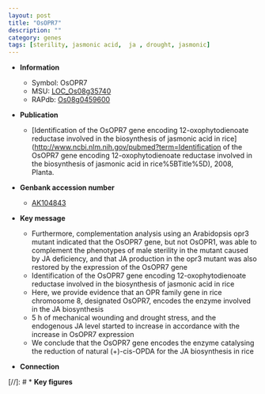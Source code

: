 ```yaml
---
layout: post
title: "OsOPR7"
description: ""
category: genes
tags: [sterility, jasmonic acid,  ja , drought, jasmonic]
---
```


* **Information**  
    + Symbol: OsOPR7  
    + MSU: [LOC_Os08g35740](http://rice.plantbiology.msu.edu/cgi-bin/ORF_infopage.cgi?orf=LOC_Os08g35740)  
    + RAPdb: [Os08g0459600](http://rapdb.dna.affrc.go.jp/viewer/gbrowse_details/irgsp1?name=Os08g0459600)  

* **Publication**  
    + [Identification of the OsOPR7 gene encoding 12-oxophytodienoate reductase involved in the biosynthesis of jasmonic acid in rice](http://www.ncbi.nlm.nih.gov/pubmed?term=Identification of the OsOPR7 gene encoding 12-oxophytodienoate reductase involved in the biosynthesis of jasmonic acid in rice%5BTitle%5D), 2008, Planta.

* **Genbank accession number**  
    + [AK104843](http://www.ncbi.nlm.nih.gov/nuccore/AK104843)

* **Key message**  
    + Furthermore, complementation analysis using an Arabidopsis opr3 mutant indicated that the OsOPR7 gene, but not OsOPR1, was able to complement the phenotypes of male sterility in the mutant caused by JA deficiency, and that JA production in the opr3 mutant was also restored by the expression of the OsOPR7 gene
    + Identification of the OsOPR7 gene encoding 12-oxophytodienoate reductase involved in the biosynthesis of jasmonic acid in rice
    + Here, we provide evidence that an OPR family gene in rice chromosome 8, designated OsOPR7, encodes the enzyme involved in the JA biosynthesis
    + 5 h of mechanical wounding and drought stress, and the endogenous JA level started to increase in accordance with the increase in OsOPR7 expression
    + We conclude that the OsOPR7 gene encodes the enzyme catalysing the reduction of natural (+)-cis-OPDA for the JA biosynthesis in rice

* **Connection**  

[//]: # * **Key figures**  


